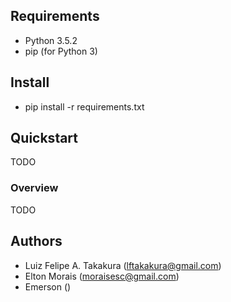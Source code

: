 ## Requirements
 * Python 3.5.2
 * pip (for Python 3)

## Install
 * pip install -r requirements.txt

## Quickstart

TODO

### Overview

TODO

## Authors

- Luiz Felipe A. Takakura (lftakakura@gmail.com)
- Elton Morais (moraisesc@gmail.com)
- Emerson (<EMAIL>)
